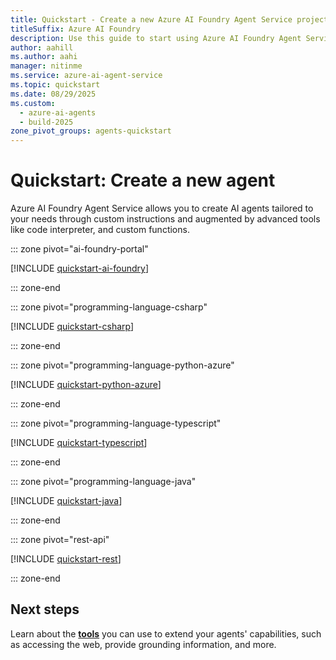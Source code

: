 ```yaml
---
title: Quickstart - Create a new Azure AI Foundry Agent Service project
titleSuffix: Azure AI Foundry
description: Use this guide to start using Azure AI Foundry Agent Service.
author: aahill
ms.author: aahi
manager: nitinme
ms.service: azure-ai-agent-service
ms.topic: quickstart
ms.date: 08/29/2025
ms.custom:
  - azure-ai-agents
  - build-2025
zone_pivot_groups: agents-quickstart
---
```


# Quickstart: Create a new agent

Azure AI Foundry Agent Service allows you to create AI agents tailored to your needs through custom instructions and augmented by advanced tools like code interpreter, and custom functions.

::: zone pivot="ai-foundry-portal"

[!INCLUDE [quickstart-ai-foundry](includes/quickstart-foundry.md)]

::: zone-end

::: zone pivot="programming-language-csharp"

[!INCLUDE [quickstart-csharp](includes/quickstart-csharp.md)]

::: zone-end

::: zone pivot="programming-language-python-azure"

[!INCLUDE [quickstart-python-azure](includes/quickstart-python.md)]

::: zone-end

::: zone pivot="programming-language-typescript"

[!INCLUDE [quickstart-typescript](includes/quickstart-typescript.md)]

::: zone-end

::: zone pivot="programming-language-java"

[!INCLUDE [quickstart-java](includes/quickstart-java.md)]

::: zone-end

::: zone pivot="rest-api"

[!INCLUDE [quickstart-rest](includes/quickstart-rest.md)]

::: zone-end

## Next steps

Learn about the [**tools**](./how-to/tools/overview.md) you can use to extend your agents' capabilities, such as accessing the web, provide grounding information, and more. 

